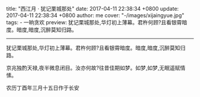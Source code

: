 title: "西江月 · 犹记栗城那处"
date: 2017-04-11 22:38:34 +0800
update: 2017-04-11 22:38:34 +0800
author: me
cover: "-/images/xijaingyue.jpg"
tags:
    - 一晌贪欢
preview: 犹记栗城那处,华灯初上薄幕。君杵何顾?且看银霄暗度。暗度,暗度,沉醉莫知归路。

---

犹记栗城那处,华灯初上薄幕。君杵何顾?且看银霄暗度。暗度,暗度,沉醉莫知归路。

京兆独酌天禄,夜半微息闭目。汝亦何故?往昔佳期如梦。如梦,如梦,无眠遥赋情愫。

农历丁酉年三月十五日作于长安


